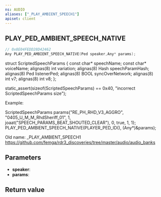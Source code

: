 ```yaml
---
ns: AUDIO
aliases: ["_PLAY_AMBIENT_SPEECH1"]
apiset: client
---
```

## PLAY_PED_AMBIENT_SPEECH_NATIVE

```c
// 0x8E04FEDD28D42462
Any PLAY_PED_AMBIENT_SPEECH_NATIVE(Ped speaker,Any* params);
```

struct ScriptedSpeechParams
{
	const char* speechName;
	const char* voiceName;
	alignas(8) int variation;
	alignas(8) Hash speechParamHash;
	alignas(8) Ped listenerPed;
	alignas(8) BOOL syncOverNetwork;
	alignas(8) int v7;
	alignas(8) int v8;
};

static_assert(sizeof(ScriptedSpeechParams) == 0x40, "incorrect ScriptedSpeechParams size");


Example:

ScriptedSpeechParams params{"RE_PH_RHD_V3_AGGRO", "0405_U_M_M_RhdSheriff_01", 1, joaat("SPEECH_PARAMS_BEAT_SHOUTED_CLEAR"), 0, true, 1, 1};
PLAY_PED_AMBIENT_SPEECH_NATIVE(PLAYER_PED_ID(), (Any*)&params);

Old name: _PLAY_AMBIENT_SPEECH1
https://github.com/femga/rdr3_discoveries/tree/master/audio/audio_banks

## Parameters
* **speaker**:
* **params**:

## Return value


